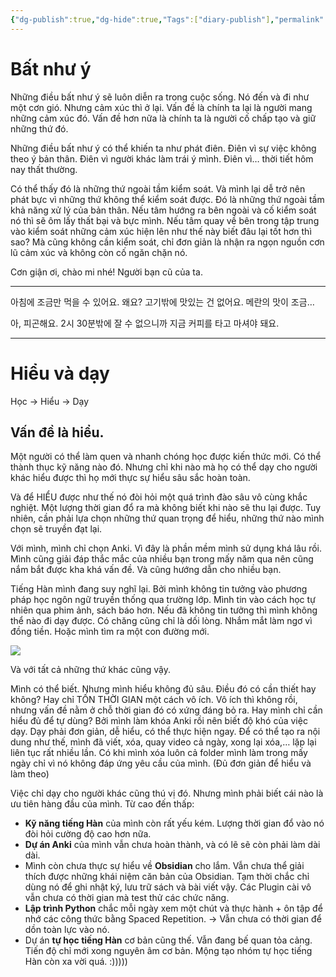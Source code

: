 ```yaml
---
{"dg-publish":true,"dg-hide":true,"Tags":["diary-publish"],"permalink":"/ban-than/nhat-ky/nam-2023/thang-8/2023-08-22-bat-nhu-y-hieu-va-day/","hide":true,"dgPassFrontmatter":true}
---
```


# Bất như ý

Những điều bất như ý sẽ luôn diễn ra trong cuộc sống.
Nó đến và đi như một cơn gió.
Nhưng cảm xúc thì ở lại.
Vấn đề là chính ta lại là người mang những cảm xúc đó.
Vấn đề hơn nữa là chính ta là người cố chấp tạo và giữ những thứ đó.

Những điều bất như ý có thể khiến ta như phát điên.
Điên vì sự việc không theo ý bản thân.
Điên vì người khác làm trái ý mình.
Điên vì… thời tiết hôm nay thất thường.

Có thể thấy đó là những thứ ngoài tầm kiểm soát. Và mình lại dễ trở nên phát bực vì những thứ không thể kiểm soát được. Đó là những thứ ngoài tầm khả năng xử lý của bản thân. Nếu tâm hướng ra bên ngoài và cố kiểm soát nó thì sẽ ôm lấy thất bại và bực mình. Nếu tâm quay về bên trong tập trung vào kiểm soát những cảm xúc hiện lên như thế này biết đâu lại tốt hơn thì sao? Mà cũng không cần kiểm soát, chỉ đơn giản là nhận ra ngọn nguồn cơn lũ cảm xúc và không còn cố ngăn chặn nó. 

Cơn giận ơi, chào mi nhé! Người bạn cũ của ta.

---

아침에 조금만 먹을 수 있어요.
왜요?
고기밖에 맛있는 건 없어요.
메란의 맛이 조금…

아, 피곤해요. 2시 30분밖에 잘 수 없으니까 지금 커피를 타고 마셔야 돼요.

---

# Hiểu và dạy

Học → Hiểu → Dạy

## Vấn đề là hiểu.

Một người có thể làm quen và nhanh chóng học được kiến thức mới.
Có thể thành thục kỹ năng nào đó. Nhưng chỉ khi nào mà họ có thể dạy cho người khác hiểu được thì họ mới thực sự hiểu sâu sắc hoàn toàn.

Và để HIỂU được như thế nó đòi hỏi một quá trình đào sâu vô cùng khắc nghiệt. Một lượng thời gian đổ ra mà không biết khi nào sẽ thu lại được. Tuy nhiên, cần phải lựa chọn những thứ quan trọng để hiểu, những thứ nào mình chọn sẽ truyền đạt lại.

Với mình, mình chỉ chọn Anki. Vì đây là phần mềm mình sử dụng khá lâu rồi. Mình cũng giải đáp thắc mắc của nhiều bạn trong mấy năm qua nên cũng nắm bắt được kha khá vấn đề. Và cũng hướng dẫn cho nhiều bạn.

Tiếng Hàn mình đang suy nghĩ lại. Bởi mình không tin tưởng vào phương pháp học ngôn ngữ truyền thống qua trường lớp. Mình tin vào cách học tự nhiên qua phim ảnh, sách báo hơn. Nếu đã không tin tưởng thì mình không thể nào đi dạy được. Có chăng cũng chỉ là dối lòng. Nhắm mắt làm ngơ vì đồng tiền. Hoặc mình tìm ra một con đường mới.

![](https://i.imgur.com/8D4HZEG.gif)

Và với tất cả những thứ khác cũng vậy.

Mình có thể biết. Nhưng mình hiểu không đủ sâu. Điều đó có cần thiết hay không? Hay chỉ TỐN THỜI GIAN một cách vô ích. Vô ích thì không rồi, nhưng vấn đề nằm ở chỗ thời gian đó có xứng đáng bỏ ra. Hay mình chỉ cần hiểu đủ để tự dùng? Bởi mình làm khóa Anki rồi nên biết độ khó của việc dạy. Dạy phải đơn giản, dễ hiểu, có thể thực hiện ngay. Để có thể tạo ra nội dung như thế, mình đã viết, xóa, quay video cả ngày, xong lại xóa,… lặp lại liên tục rất nhiều lần. Có khi mình xóa luôn cả folder mình làm trong mấy ngày chỉ vì nó không đáp ứng yêu cầu của mình. (Đủ đơn giản để hiểu và làm theo)

Việc chỉ dạy cho người khác cũng thú vị đó. Nhưng mình phải biết cái nào là ưu tiên hàng đầu của mình. Từ cao đến thấp:
 - **Kỹ năng tiếng Hàn** của mình còn rất yếu kém. Lượng thời gian đổ vào nó đòi hỏi cường độ cao hơn nữa.
 - **Dự án Anki** của mình vẫn chưa hoàn thành, và có lẽ sẽ còn phải làm dài dài.
 - Mình còn chưa thực sự hiểu về **Obsidian** cho lắm. Vẫn chưa thể giải thích được những khái niệm căn bản của Obsidian. Tạm thời chắc chỉ dùng nó để ghi nhật ký, lưu trữ sách và bài viết vậy. Các Plugin cài vô vẫn chưa có thời gian mà test thử các chức năng.
 - **Lập trình Python** chắc mỗi ngày xem một chút và thực hành + ôn tập để nhớ các công thức bằng Spaced Repetition. → Vẫn chưa có thời gian để dồn toàn lực vào nó.
 - Dự án **tự học tiếng Hàn** cơ bản cũng thế. Vẫn đang bế quan tỏa cảng. Tiến độ chỉ mới xong nguyên âm cơ bản. Mộng tạo nhóm tự học tiếng Hàn còn xa vời quá. :)))))